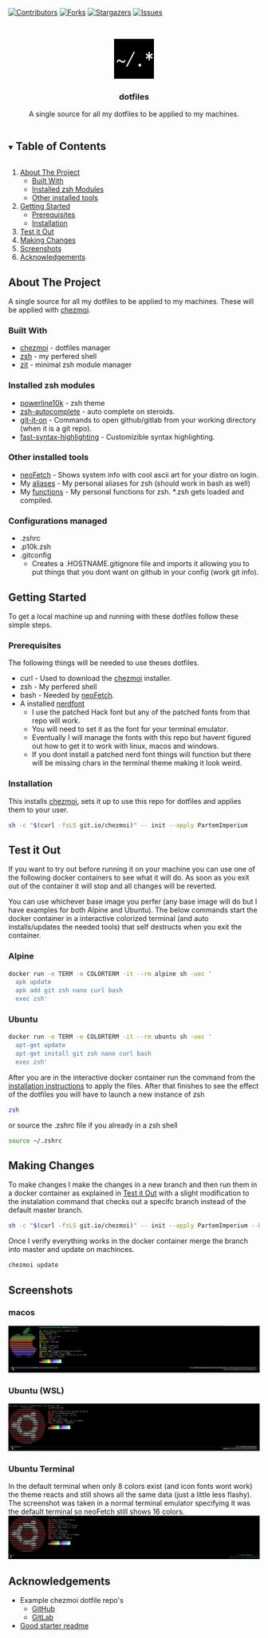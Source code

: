 <!-- PROJECT SHIELDS -->
[![Contributors][contributors-shield]][contributors-url]
[![Forks][forks-shield]][forks-url]
[![Stargazers][stars-shield]][stars-url]
[![Issues][issues-shield]][issues-url]

<!-- PROJECT LOGO -->
<br />
<p align="center">
  <a href="https://github.com/PartemImperium/dotfiles">
    <img src="images/logo.png" alt="Logo" width="80" height="80">
  </a>

  <h3 align="center">dotfiles</h3>

  <p align="center">A single source for all my dotfiles to be applied to my machines.<br /></p>
</p>

<!-- TABLE OF CONTENTS -->
<details open="open">
  <summary><h2 style="display: inline-block">Table of Contents</h2></summary>
  <ol>
    <li>
      <a href="#about-the-project">About The Project</a>
      <ul>
        <li><a href="#built-with">Built With</a></li>
        <li><a href="#installed-zsh-modules">Installed zsh Modules</a></li>
        <li><a href="#other-installed-tools">Other installed tools</a></li>
      </ul>
    </li>
    <li>
      <a href="#getting-started">Getting Started</a>
      <ul>
        <li><a href="#prerequisites">Prerequisites</a></li>
        <li><a href="#installation">Installation</a></li>
      </ul>
    </li>
    <li><a href="#test-it-out">Test it Out</a></li>
    <li><a href="#making-changes">Making Changes</a></li>
    <li><a href="#screenshots">Screenshots</a></li>
    <li><a href="#acknowledgements">Acknowledgements</a></li>
  </ol>
</details>

<!-- ABOUT THE PROJECT -->
## About The Project
A single source for all my dotfiles to be applied to my machines. These will be applied with [chezmoi](https://github.com/twpayne/chezmoi).


### Built With

* [chezmoi](https://github.com/twpayne/chezmoi) - dotfiles manager
* [zsh](https://www.zsh.org/) - my perfered shell
* [zit](https://github.com/thiagokokada/zit) - minimal zsh module manager

### Installed zsh modules
* [powerline10k](https://github.com/romkatv/powerlevel10k) - zsh theme
* [zsh-autocomplete](https://github.com/marlonrichert/zsh-autocomplete.git) - auto complete on steroids.
* [git-it-on](https://github.com/peterhurford/git-it-on.zsh) - Commands to open github/gitlab from your working directory (when it is a git repo).
* [fast-syntax-highlighting](https://github.com/zdharma/fast-syntax-highlighting) - Customizible syntax highlighting.

### Other installed tools
* [neoFetch](https://github.com/dylanaraps/neofetch) - Shows system info with cool ascii art for your distro on login.
* My [aliases](dot_aliases) - My personal aliases for zsh (should work in bash as well)
* My [functions](dot_functions) - My personal functions for zsh. *.zsh gets loaded and compiled.

### Configurations managed
* .zshrc
* .p10k.zsh
* .gitconfig
  * Creates a .HOSTNAME.gitignore file and imports it allowing you to put things that you dont want on github in your config (work git info).
<!-- GETTING STARTED -->
## Getting Started

To get a local machine up and running with these dotfiles follow these simple steps.

### Prerequisites

The following things will be needed to use theses dotfiles.
* curl - Used to download the [chezmoi](https://github.com/twpayne/chezmoi) installer.
* zsh - My perfered shell
* bash - Needed by [neoFetch](https://github.com/dylanaraps/neofetch).
* A installed [nerdfont](https://github.com/ryanoasis/nerd-fonts)
  * I use the patched Hack font but any of the patched fonts from that repo will work.
  * You will need to set it as the font for your terminal emulator.
  * Eventually I will manage the fonts with this repo but havent figured out how to get it to work with linux, macos and windows.
  * If you dont install a patched nerd font things will function but there will be missing chars in the terminal theme making it look weird.

### Installation

This installs [chezmoi](https://github.com/twpayne/chezmoi), sets it up to use this repo for dotfiles and applies them to your user.
```zsh
sh -c "$(curl -fsLS git.io/chezmoi)" -- init --apply PartemImperium 
```

## Test it Out
If you want to try out before running it on your machine you can use one of the following docker containers to see what it will do. As soon as you exit out of the container it will stop and all changes will be reverted.

You can use whichever base image you perfer (any base image will do but I have examples for both Alpine and Ubuntu). The below commands start the docker container in a interactive colorized terminal (and auto installs/updates the needed tools) that self destructs when you exit the container.

### Alpine
```zsh
docker run -e TERM -e COLORTERM -it --rm alpine sh -uec '
  apk update
  apk add git zsh nano curl bash
  exec zsh'
```

### Ubuntu
```zsh
docker run -e TERM -e COLORTERM -it --rm ubuntu sh -uec '
  apt-get update
  apt-get install git zsh nano curl bash
  exec zsh'
```
After you are in the interactive docker container run the command from the [installation instructions](#installation) to apply the files. After that finishes to see the effect of the dotfiles you will have to launch a new instance of zsh 
```zsh
zsh
```
or source the .zshrc file if you already in a zsh shell
```zsh
source ~/.zshrc
```
## Making Changes
To make changes I make the changes in a new branch and then run them in a docker container as explained in [Test it Out](#test-it-out) with a slight modification to the instalation command that checks out a specifc branch instead of the default master branch.
```zsh
sh -c "$(curl -fsLS git.io/chezmoi)" -- init --apply PartemImperium --branch feature/my-super-awesome-addition
```
Once I verify everything works in the docker container merge the branch into master and update on machinces.
```zsh
chezmoi update
```

## Screenshots

### macos
![](images/mac-screenshot.png)

### Ubuntu (WSL)
![](images/ubuntu-wsl-screenshot.png)

### Ubuntu Terminal
In the default terminal when only 8 colors exist (and icon fonts wont work) the theme reacts and still shows all the same data (just a little less flashy). The screenshot was taken in a normal terminal emulator specifying it was the default terminal so neoFetch still shows 16 colors.
![](images/ubuntu-terminal-screenshot.png)

<!-- ACKNOWLEDGEMENTS -->
## Acknowledgements

* Example chezmoi dotfile repo's
    * [GitHub](https://github.com/topics/chezmoi?o=desc&s=updated)
    * [GitLab](https://gitlab.com/search?search=chezmoi)
* [Good starter readme](https://github.com/othneildrew/Best-README-Template)

<!-- MARKDOWN LINKS & IMAGES -->
<!-- https://www.markdownguide.org/basic-syntax/#reference-style-links -->
[contributors-shield]: https://img.shields.io/github/contributors/PartemImperium/dotfiles.svg?style=for-the-badge
[contributors-url]: https://github.com/PartemImperium/dotfiles/graphs/contributors
[forks-shield]: https://img.shields.io/github/forks/PartemImperium/dotfiles.svg?style=for-the-badge
[forks-url]: https://github.com/PartemImperium/dotfiles/network/members
[stars-shield]: https://img.shields.io/github/stars/PartemImperium/dotfiles.svg?style=for-the-badge
[stars-url]: https://github.com/PartemImperium/dotfiles/stargazers
[issues-shield]: https://img.shields.io/github/issues/PartemImperium/dotfiles.svg?style=for-the-badge
[issues-url]: https://github.com/PartemImperium/dotfiles/issues
